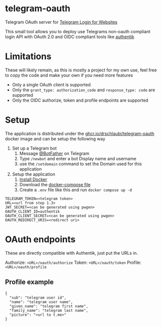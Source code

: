 # telegram-oauth

Telegram OAuth server for [Telegram Login for Websites](https://core.telegram.org/widgets/login)

This small tool allows you to deploy use Telegrams non-oauth compliant login API with OAuth 2.0 and OIDC compliant
tools like [authentik](https://goauthentik.io/)

# Limitations

These will likely remain, as this is mostly a project for my own use, feel free to copy the code and make your own
if you need more features

- Only a single OAuth client is supported
- Only the `grant_type: authorization_code` and `response_type: code` are supported
- Only the OIDC authorize, token and profile endpoints are supported

# Setup

The application is distributed under the
[ghcr.io/drschlaubi/telegram-oauth](https://github.com/DRSchlaubi/telegram-oauth/pkgs/container/telegram-oauth/165793339?tag=main)
docker image and can be setup the following way

1. Set up a Telegram bot
    1. Message [@BotFather](https://t.me/BotFather) on Telegram
    2. Type `/newbot` and enter a bot Display name and username
    3. use the `/setdomain` command to set the Domain used for this application
2. Setup the application
    1. [Install Docker](https://docs.docker.com/engine/install/)
    2. Download the [docker-compose file](docker-compose.yml)
    3. Create a `.env` file like this and run `docker compose up -d`
      
```
TELEGRAM_TOKEN=<telegram token>
URL=<url from step 1.3>
JWT_SECRET=<can be generated using pwgen>
OAUTH_CLIENT_ID=authentik
OAUTH_CLIENT_SECRET=<can be generated using pwgen>
OAUTH_REDIRECT_URIS=<redirect uri>
```

# OAuth endpoints

These are directly compatible with Authentik, just put the URLs in.

Authorize: `<URL>/oauth/authorize`
Token: `<URL>/oauth/token`
Profile: `<URL>/oauth/profile`

## Profile example 
```json5
{
  "sub": "telegram user id",
  "name": "telegram user name",
  "given_name": "telegram first name",
  "family_name": "telegram last name",
  "picture": "<url to t.me>"
}
```